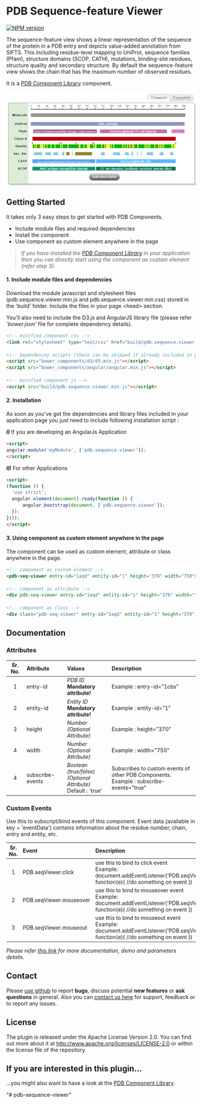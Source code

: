 # PDB Sequence-feature Viewer

[![NPM version](http://img.shields.io/npm/v/pdb-sequence-viewer.svg)](https://www.npmjs.org/package/pdb-sequence-viewer) 

The sequence-feature view shows a linear representation of the sequence of the protein in a PDB entry and depicts value-added annotation from SIFTS. This including residue-level mapping to UniProt, sequence families (Pfam), structure domains (SCOP, CATH), mutations, binding-site residues, structure quality and secondary structure. By default the sequence-feature view shows the chain that has the maximum number of observed residues.

It is a <a href="http://www.ebi.ac.uk/pdbe/pdb-component-library" target="_blank">PDB Component Library</a> component.

![PDB Sequence-feature Viewer](/assets/pdb-sequence-viewer.png)

## Getting Started
It takes only 3 easy steps to get started with PDB Components.

* Include module files and required dependencies
* Install the component
* Use component as custom element anywhere in the page

>*If you have installed the <a href="http://www.ebi.ac.uk/pdbe/pdb-component-library" target="_blank">PDB Component Library</a> in your application then you can directly start using the component as custom element (refer step 3).*

#### **1.** Include module files and dependencies
Download the module javascript and stylesheet files (pdb.sequence.viewer.min.js and pdb.sequence.viewer.min.css) stored in the 'build' folder. Include the files in your page &lt;head&gt; section.

You'll also need to include the D3.js and AngularJS library file (please refer *'bower.json'* file for complete dependency details).
```html
<!-- minified component css -->
<link rel="stylesheet" type="text/css" href="build/pdb.sequence.viewer.min.css">

<!-- Dependencey scripts (these can be skipped if already included in page) -->
<script src="bower_components/d3/d3.min.js"></script>
<script src="bower_components/angular/angular.min.js"></script>

<!-- minified component js -->
<script src="build/pdb.sequence.viewer.min.js"></script>
```

#### **2.** Installation
As soon as you've got the dependencies and library files included in your application page you just need to include following installation script :

***I)*** If you are developing an AngularJs Application

```html
<script>
angular.module('myModule', ['pdb.sequence.viewer']);
</script>
```

***II)*** For other Applications

```html
<script>
(function () {
  'use strict';
  angular.element(document).ready(function () {
      angular.bootstrap(document, ['pdb.sequence.viewer']);
  });
}());
</script>
```

#### **3.** Using component as custom element anywhere in the page

The component can be used as custom element, attribute or class anywhere in the page.

```html
<!-- component as custom element -->
<pdb-seq-viewer entry-id="1aqd" entity-id="1" height="370" width="750"></pdb-seq-viewer>

<!-- component as attribute -->
<div pdb-seq-viewer entry-id="1aqd" entity-id="1" height="370" width="750"></div>

<!-- component as class -->
<div class="pdb-seq-viewer" entry-id="1aqd" entity-id="1" height="370" width="750"></div>

```
## Documentation

### Attributes
| Sr. No.        | Attribute           | Values  | Description |
|:-------------:|:-------------|:-----|:-----|
| 1      | entry-id | _PDB ID_ <br>**Mandatory attribute!**  | Example : entry-id="1cbs" |
| 2      | entity-id | _Entity ID_ <br>**Mandatory attribute!** |Example : entity-id="1"  |
| 3      | height | _Number_ <br>*(Optional Attribute)* |Example : height="370"  |
| 4      | width | _Number_ <br>*(Optional Attribute)* |Example : width="750"  |
| 4      | subscribe-events | _Boolean (true/false)_ <br>*(Optional Attribute)*<br>Default : 'true' |Subscribes to custom events of other PDB Components.<br>Example : subscribe-events="true"  |

### Custom Events
Use this to subscript/bind events of this component. Event data (available in key = 'eventData') contains information about the residue number, chain, entry and entity, etc.

| Sr. No.        | Event | Description |
|:-------------:|:-------------|:-----|
| 1 | PDB.seqViewer.click | use this to bind to click event<br> Example:<br> document.addEventListener('PDB.seqViewer.click', function(e){ /\/do something on event }) |
| 2 | PDB.seqViewer.mouseover | use this to bind to mouseover event<br> Example:<br> document.addEventListener('PDB.seqViewer.mouseover', function(e){ /\/do something on event }) |
| 3 | PDB.seqViewer.mouseout | use this to bind to mouseout event<br> Example:<br> document.addEventListener('PDB.seqViewer.mouseout', function(e){ /\/do something on event }) |

*Please refer <a href="http://www.ebi.ac.uk/pdbe/pdb-component-library/doc.html#a_sequenceFeatureView" target="_blank">this link</a> for more documentation, demo and parameters details.*

## Contact
Please <a href="https://github.com/mandarsd/pdb-sequence-viewer">use github</a> to report **bugs**, discuss potential **new features** or **ask questions** in general. Also you can <a href="http://www.ebi.ac.uk/pdbe/about/contact" target="_blank">contact us here</a> for support, feedback or to report any issues.

## License
The plugin is released under the Apache License Version 2.0. You can find out more about it at http://www.apache.org/licenses/LICENSE-2.0 or within the license file of the repository.

## If you are interested in this plugin...
...you might also want to have a look at the <a href="http://www.ebi.ac.uk/pdbe/pdb-component-library" target="_blank">PDB Component Library</a>.


"# pdb-sequence-viewer" 
